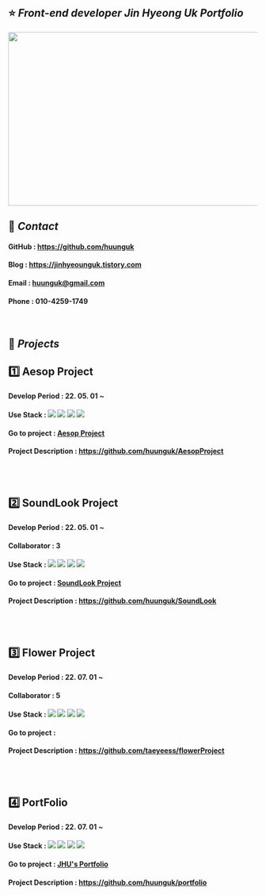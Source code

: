 ## ⭐ _Front-end developer Jin Hyeong Uk Portfolio_
<img src="https://user-images.githubusercontent.com/100752008/177001479-896920c6-8534-4b59-aa04-0f54f29ae473.jpg" width=600 height=350>

<br>

## 📲 _Contact_
#### GitHub : <https://github.com/huunguk> <br>
#### Blog : <https://jinhyeounguk.tistory.com> <br>
#### Email : huunguk@gmail.com <br>
#### Phone : 010-4259-1749 <br>

<br>

## 📌 _Projects_ 
## 1️⃣ Aesop Project
#### Develop Period : 22. 05. 01 ~ <br>
#### Use Stack : <img src="https://img.shields.io/badge/Figma-F24E1E?style=for-the-badg=flat-square&logo=Figma&logoColor=white"/> <img src="https://img.shields.io/badge/Html-E34F26?style=for-the-badg=flat-square&logo=Html5&logoColor=white"/> <img src="https://img.shields.io/badge/Css-1572B6?style=for-the-badg=flat-square&logo=Css3&logoColor=white"/> <img src="https://img.shields.io/badge/Javascript-F7DF1E?style=for-the-badg=flat-square&logo=Javascript&logoColor=white"/>  
#### Go to project : [Aesop Project](https://huunguk.github.io/AesopProject/)
#### Project Description : <https://github.com/huunguk/AesopProject>
  <br>
  <br>

## 2️⃣ SoundLook Project
#### Develop Period : 22. 05. 01 ~ <br>
#### Collaborator : 3<br>
#### Use Stack : <img src="https://img.shields.io/badge/Figma-F24E1E?style=for-the-badg=flat-square&logo=Figma&logoColor=white"/> <img src="https://img.shields.io/badge/Html-E34F26?style=for-the-badg=flat-square&logo=Html5&logoColor=white"/> <img src="https://img.shields.io/badge/Css-1572B6?style=for-the-badg=flat-square&logo=Css3&logoColor=white"/> <img src="https://img.shields.io/badge/Javascript-F7DF1E?style=for-the-badg=flat-square&logo=Javascript&logoColor=white"/>
#### Go to project : [SoundLook Project](https://huunguk.github.io/SoundLook/)
#### Project Description : <https://github.com/huunguk/SoundLook>
  <br>
  <br>

## 3️⃣ Flower Project 
#### Develop Period : 22. 07. 01 ~ <br>
#### Collaborator : 5<br>
#### Use Stack : <img src="https://img.shields.io/badge/Figma-F24E1E?style=for-the-badg=flat-square&logo=Figma&logoColor=white"/> <img src="https://img.shields.io/badge/Html-E34F26?style=for-the-badg=flat-square&logo=Html5&logoColor=white"/> <img src="https://img.shields.io/badge/Css-1572B6?style=for-the-badg=flat-square&logo=Css3&logoColor=white"/> <img src="https://img.shields.io/badge/Javascript-F7DF1E?style=for-the-badg=flat-square&logo=Javascript&logoColor=white"/> 
#### Go to project : 
#### Project Description : <https://github.com/taeyeess/flowerProject>
  <br>
  <br>
  
## 4️⃣ PortFolio 
#### Develop Period : 22. 07. 01 ~ <br>
#### Use Stack : <img src="https://img.shields.io/badge/Figma-F24E1E?style=for-the-badg=flat-square&logo=Figma&logoColor=white"/> <img src="https://img.shields.io/badge/Html-E34F26?style=for-the-badg=flat-square&logo=Html5&logoColor=white"/> <img src="https://img.shields.io/badge/Css-1572B6?style=for-the-badg=flat-square&logo=Css3&logoColor=white"/> <img src="https://img.shields.io/badge/Javascript-F7DF1E?style=for-the-badg=flat-square&logo=Javascript&logoColor=white"/> 
#### Go to project : [JHU's Portfolio](https://huunguk.github.io/portfolio/)
#### Project Description : <https://github.com/huunguk/portfolio>
